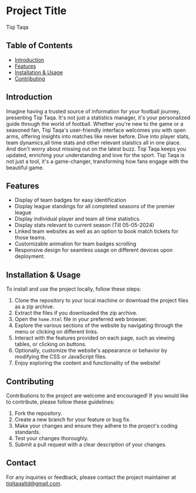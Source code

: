 # Project Title

Tiqi Taqa

## Table of Contents

- [Introduction](#introduction)
- [Features](#features)
- [Installation & Usage](#installation)
- [Contributing](#contributing)

## Introduction

Imagine having a trusted source of information for your football journey, presenting Tiqi Taqa. It's not just a statistics manager, it's your personalized guide through the world of football. Whether you're new to the game or a seasoned fan, Tiqi Taqa's user-friendly interface welcomes you with open arms, offering insights into matches like never before. Dive into player stats, team dynamics,all time stats and other relevant staistics all in one place. And don't worry about missing out on the latest buzz. Tiqi Taqa keeps you updated, enriching your understanding and love for the sport. Tiqi Taqa is not just a tool, it's a game-changer, transforming how fans engage with the beautiful game.

## Features

- Display of team badges for easy identification
- Display league standings for all completed seasons of the premier league
- Display individual player and team all time statistics.
- Display stats relevant to current season (Till 05-05-2024)
- Linked team websites as well as an option to book match tickets for those teams.
- Customizable animation for team badges scrolling
- Responsive design for seamless usage on different devices upon deployment.

## Installation & Usage

To install and use the project locally, follow these steps:

1. Clone the repository to your local machine or download the project files as a zip archive.
2. Extract the files if you downloaded the zip archive.
3. Open the `home.html` file in your preferred web browser.
4. Explore the various sections of the website by navigating through the menu or clicking on different links.
5. Interact with the features provided on each page, such as viewing tables, or clicking on buttons.
6. Optionally, customize the website's appearance or behavior by modifying the CSS or JavaScript files.
7. Enjoy exploring the content and functionality of the website!
   
## Contributing

Contributions to the project are welcome and encouraged! If you would like to contribute, please follow these guidelines:

1. Fork the repository.
2. Create a new branch for your feature or bug fix.
3. Make your changes and ensure they adhere to the project's coding standards.
4. Test your changes thoroughly.
5. Submit a pull request with a clear description of your changes.


## Contact

For any inquiries or feedback, please contact the project maintainer at tiqitaqaltd@gmail.com.
